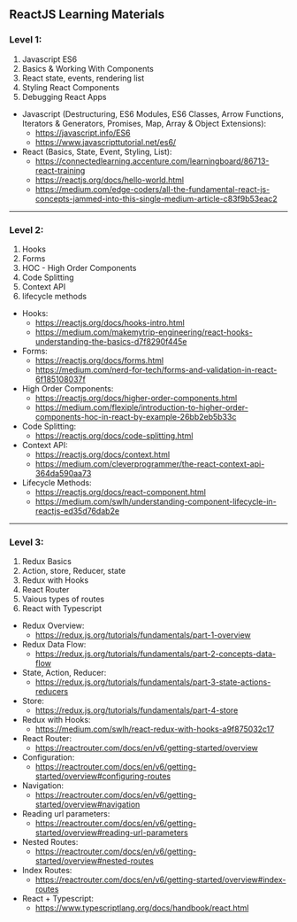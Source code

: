 ## ReactJS Learning Materials
### Level 1:
1. Javascript ES6
2. Basics & Working With Components
2. React state, events, rendering list
3. Styling React Components
4. Debugging React Apps
- Javascript (Destructuring, ES6 Modules, ES6 Classes, Arrow Functions, Iterators & Generators, Promises, Map, Array & Object Extensions): 
    - https://javascript.info/ES6
    - https://www.javascripttutorial.net/es6/
- React (Basics, State, Event, Styling, List):
    - https://connectedlearning.accenture.com/learningboard/86713-react-training
    - https://reactjs.org/docs/hello-world.html
    - https://medium.com/edge-coders/all-the-fundamental-react-js-concepts-jammed-into-this-single-medium-article-c83f9b53eac2
-----
### Level 2:
1. Hooks
2. Forms
3. HOC - High Order Components
4. Code Splitting
5. Context API
6. lifecycle methods
- Hooks:
    - https://reactjs.org/docs/hooks-intro.html
    - https://medium.com/makemytrip-engineering/react-hooks-understanding-the-basics-d7f8290f445e
- Forms:
    - https://reactjs.org/docs/forms.html
    - https://medium.com/nerd-for-tech/forms-and-validation-in-react-6f185108037f
- High Order Components:
    - https://reactjs.org/docs/higher-order-components.html
    - https://medium.com/flexiple/introduction-to-higher-order-components-hoc-in-react-by-example-26bb2eb5b33c
- Code Splitting:
    - https://reactjs.org/docs/code-splitting.html
- Context API:
    - https://reactjs.org/docs/context.html
    - https://medium.com/cleverprogrammer/the-react-context-api-364da590aa73
- Lifecycle Methods:
    - https://reactjs.org/docs/react-component.html
    - https://medium.com/swlh/understanding-component-lifecycle-in-reactjs-ed35d76dab2e
-----
### Level 3:
1. Redux Basics
2. Action, store, Reducer, state
3. Redux with Hooks
4. React Router
5. Vaious types of routes
6. React with Typescript
- Redux Overview:
    - https://redux.js.org/tutorials/fundamentals/part-1-overview
- Redux Data Flow:
    - https://redux.js.org/tutorials/fundamentals/part-2-concepts-data-flow
- State, Action, Reducer:
    - https://redux.js.org/tutorials/fundamentals/part-3-state-actions-reducers
- Store:
    - https://redux.js.org/tutorials/fundamentals/part-4-store
- Redux with Hooks:
    - https://medium.com/swlh/react-redux-with-hooks-a9f875032c17
- React Router:
    - https://reactrouter.com/docs/en/v6/getting-started/overview
- Configuration:
    - https://reactrouter.com/docs/en/v6/getting-started/overview#configuring-routes
- Navigation:
    - https://reactrouter.com/docs/en/v6/getting-started/overview#navigation
- Reading url parameters:
    - https://reactrouter.com/docs/en/v6/getting-started/overview#reading-url-parameters
- Nested Routes:
    - https://reactrouter.com/docs/en/v6/getting-started/overview#nested-routes
- Index Routes:
    - https://reactrouter.com/docs/en/v6/getting-started/overview#index-routes
- React + Typescript:
    - https://www.typescriptlang.org/docs/handbook/react.html